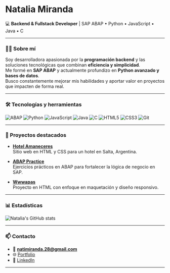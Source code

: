 # Natalia Miranda

💻 **Backend & Fullstack Developer** | SAP ABAP • Python • JavaScript • Java • C  

---

### 👩‍💻 Sobre mí
Soy desarrolladora apasionada por la **programación backend** y las soluciones tecnológicas que combinan **eficiencia y simplicidad**.  
Me formé en **SAP ABAP** y actualmente profundizo en **Python avanzado y bases de datos**.  
Busco constantemente mejorar mis habilidades y aportar valor en proyectos que impacten de forma real.  

---

### 🛠️ Tecnologías y herramientas
![ABAP](https://img.shields.io/badge/ABAP-0FAAFF?style=flat-square&logo=sap&logoColor=white)
![Python](https://img.shields.io/badge/Python-3776AB?style=flat-square&logo=python&logoColor=white)
![JavaScript](https://img.shields.io/badge/JavaScript-323330?style=flat-square&logo=javascript&logoColor=F7DF1E)
![Java](https://img.shields.io/badge/Java-007396?style=flat-square&logo=java&logoColor=white)
![C](https://img.shields.io/badge/C-00599C?style=flat-square&logo=c&logoColor=white)
![HTML5](https://img.shields.io/badge/HTML5-E34F26?style=flat-square&logo=html5&logoColor=white)
![CSS3](https://img.shields.io/badge/CSS3-1572B6?style=flat-square&logo=css3&logoColor=white)
![Git](https://img.shields.io/badge/Git-F05032?style=flat-square&logo=git&logoColor=white)

---

### 🚀 Proyectos destacados
- [**Hotel Amaneceres**](https://github.com/natimiranda28/Hotel-Amaneceres)  
  Sitio web en HTML y CSS para un hotel en Salta, Argentina.  

- [**ABAP Practice**](https://github.com/natimiranda28/ABAP_practice)  
  Ejercicios prácticos en ABAP para fortalecer la lógica de negocio en SAP.  

- [**Wwwapas**](https://github.com/natimiranda28/Wwwapas)  
  Proyecto en HTML con enfoque en maquetación y diseño responsivo.  

---

### 📊 Estadísticas
![Natalia's GitHub stats](https://github-readme-stats.vercel.app/api?username=natimiranda28&show_icons=true&theme=graywhite)

---

### 📫 Contacto
- 📧 **natimiranda.28@gmail.com**  
- 🌐 [Portfolio](https://main--marianatalialmiranda.netlify.app/)  
- 💼 [LinkedIn](https://www.linkedin.com/in/maria-natalia-miranda28/) 

---


<!---
natimiranda28/natimiranda28 is a ✨ special ✨ repository because its `README.md` (this file) appears on your GitHub profile.
You can click the Preview link to take a look at your changes.
--->
